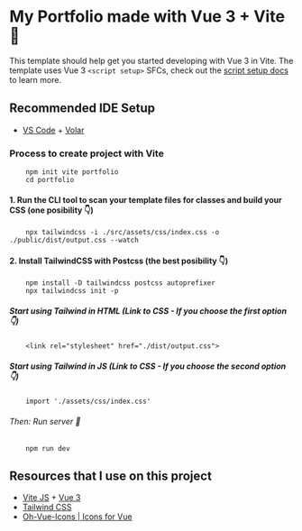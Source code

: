 # My Portfolio made with Vue 3 + Vite 🚀

This template should help get you started developing with Vue 3 in Vite. The template uses Vue 3 `<script setup>` SFCs, check out the [script setup docs](https://v3.vuejs.org/api/sfc-script-setup.html#sfc-script-setup) to learn more.

## Recommended IDE Setup

- [VS Code](https://code.visualstudio.com/) + [Volar](https://marketplace.visualstudio.com/items?itemName=Vue.volar)

### Process to create project with Vite

```
    npm init vite portfolio
    cd portfolio
```

#### 1. Run the CLI tool to scan your template files for classes and build your CSS (one posibility 👇)
```
    npx tailwindcss -i ./src/assets/css/index.css -o ./public/dist/output.css --watch
```

#### 2. Install TailwindCSS with Postcss (the best posibility 👇)
```
    npm install -D tailwindcss postcss autoprefixer
    npx tailwindcss init -p
```

##### Start using Tailwind in HTML (Link to CSS - If you choose the first option 👇)
```
    <link rel="stylesheet" href="./dist/output.css">
```

##### Start using Tailwind in JS (Link to CSS - If you choose the second option 👇)
```
    import './assets/css/index.css'
```

###### Then: Run server 🦄
```
    npm run dev
```

## Resources that I use on this project

- [Vite JS](https://vitejs.dev/) + [Vue 3](https://vuejs.org/)
- [Tailwind CSS](https://tailwindcss.com/)
- [Oh-Vue-Icons | Icons for Vue](https://oh-vue-icons.js.org/)
